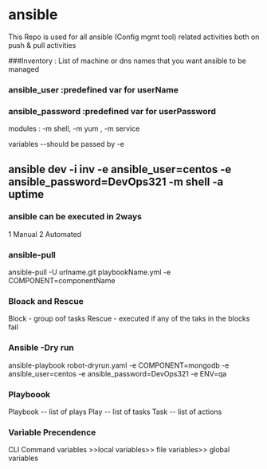 # ansible
This Repo is used for all ansible (Config mgmt tool) related activities both on push & pull activities


###Inventory : List of machine or dns names that you want ansible to be managed


### ansible_user :predefined var for userName
### ansible_password :predefined var for userPassword


modules : -m shell, -m yum , -m service

variables --should be passed by -e  
## ansible dev -i inv  -e ansible_user=centos -e ansible_password=DevOps321 -m shell -a uptime

### ansible can be executed in 2ways

1 Manual
2 Automated

### ansible-pull

ansible-pull -U urlname.git playbookName.yml -e COMPONENT=componentName


### Bloack and Rescue

Block - group oof tasks
Rescue - executed if any of the taks in the blocks fail

### Ansible -Dry run

ansible-playbook robot-dryrun.yaml -e COMPONENT=mongodb -e ansible_user=centos -e ansible_password=DevOps321 -e ENV=qa


### Playboook

Playbook -- list of plays
Play     -- list of tasks
Task     -- list of actions 


### Variable Precendence
CLI Command variables >>local variables>> file variables>> global variables
